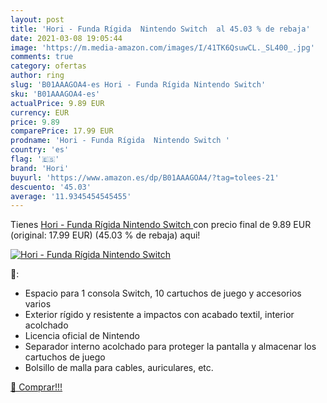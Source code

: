 ```yaml
---
layout: post
title: 'Hori - Funda Rígida  Nintendo Switch  al 45.03 % de rebaja'
date: 2021-03-08 19:05:44
image: 'https://m.media-amazon.com/images/I/41TK6QsuwCL._SL400_.jpg'
comments: true
category: ofertas
author: ring
slug: 'B01AAAGOA4-es Hori - Funda Rígida Nintendo Switch'
sku: 'B01AAAGOA4-es'
actualPrice: 9.89 EUR
currency: EUR
price: 9.89
comparePrice: 17.99 EUR
prodname: 'Hori - Funda Rígida  Nintendo Switch '
country: 'es'
flag: '🇪🇸'
brand: 'Hori'
buyurl: 'https://www.amazon.es/dp/B01AAAGOA4/?tag=tolees-21'
descuento: '45.03'
average: '11.9345454545455'
---
```


Tienes [Hori - Funda Rígida  Nintendo Switch ](https://www.amazon.es/dp/B01AAAGOA4/?tag=tolees-21) con precio final de  9.89 EUR (original: 17.99 EUR) (45.03 %  de rebaja) aqui!

[![Hori - Funda Rígida  Nintendo Switch ](https://m.media-amazon.com/images/I/41TK6QsuwCL._SL400_.jpg)](https://www.amazon.es/dp/B01AAAGOA4/?tag=tolees-21)

🔎:

- Espacio para 1 consola Switch, 10 cartuchos de juego y accesorios varios
- Exterior rígido y resistente a impactos con acabado textil, interior acolchado
- Licencia oficial de Nintendo
- Separador interno acolchado para proteger la pantalla y almacenar los cartuchos de juego
- Bolsillo de malla para cables, auriculares, etc.

[🛒 Comprar!!!](https://www.amazon.es/dp/B01AAAGOA4/?tag=tolees-21)
